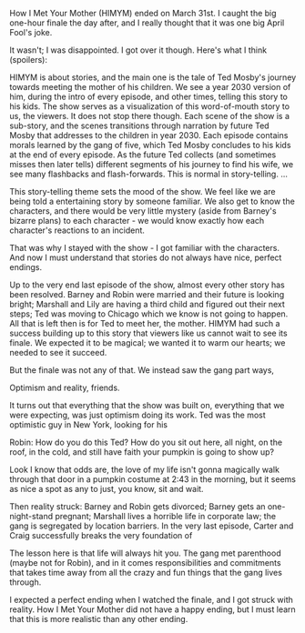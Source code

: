 

How I Met Your Mother (HIMYM) ended on March 31st. I caught the big one-hour finale the day after, and I really thought that it was one big April Fool's joke.

It wasn't; I was disappointed. I got over it though. Here's what I think (spoilers):

HIMYM is about stories, and the main one is the tale of Ted Mosby's journey towards meeting the mother of his children. We see a year 2030 version of him, during the intro of every episode, and other times, telling this story to his kids. The show serves as a visualization of this word-of-mouth story to us, the viewers. It does not stop there though. Each scene of the show is a sub-story, and the scenes transitions through narration by future Ted Mosby that addresses to the children in year 2030. Each episode contains morals learned by the gang of five, which Ted Mosby concludes to his kids at the end of every episode. As the future Ted collects (and sometimes misses then later tells) different segments of his journey to find his wife, we see many flashbacks and flash-forwards. This is normal in story-telling. ...

This story-telling theme sets the mood of the show. We feel like we are being told a entertaining story by someone familiar. We also get to know the characters, and there would be very little mystery (aside from Barney's bizarre plans) to each character - we would know exactly how each character's reactions to an incident.

That was why I stayed with the show - I got familiar with the characters. And now I must understand that stories do not always have nice, perfect endings.

Up to the very end last episode of the show, almost every other story has been resolved. Barney and Robin were married and their future is looking bright; Marshall and Lily are having a third child and figured out their next steps; Ted was moving to Chicago which we know is not going to happen. All that is left then is for Ted to meet her, the mother. HIMYM had such a success building up to this story that viewers like us cannot wait to see its finale. We expected it to be magical; we wanted it to warm our hearts; we needed to see it succeed.

But the finale was not any of that. We instead saw the gang part ways,

Optimism and reality, friends.

It turns out that everything that the show was built on, everything that we were expecting, was just optimism doing its work. Ted was the most optimistic guy in New York, looking for his

Robin: How do you do this Ted? How do you sit out here, all night, on the roof, in the cold, and still have faith your pumpkin is going to show up?

Look I know that odds are, the love of my life isn't gonna magically walk through that door in a pumpkin costume at 2:43 in the morning, but it seems as nice a spot as any to just, you know, sit and wait.

Then reality struck: Barney and Robin gets divorced; Barney gets an one-night-stand pregnant; Marshall lives a horrible life in corporate law; the gang is segregated by location barriers. In the very last episode, Carter and Craig successfully breaks the very foundation of

The lesson here is that life will always hit you. The gang met parenthood (maybe not for Robin), and in it comes responsibilities and commitments that takes time away from all the crazy and fun things that the gang lives through.

I expected a perfect ending when I watched the finale, and I got struck with reality. How I Met Your Mother did not have a happy ending, but I must learn that this is more realistic than any other ending.